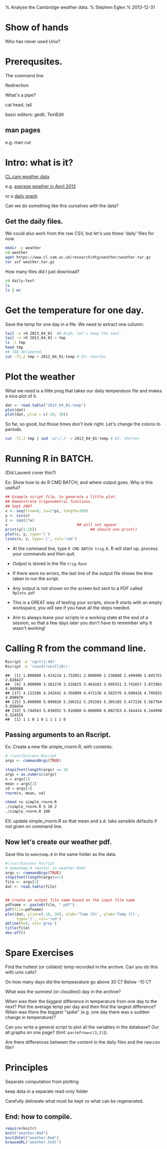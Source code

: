 % Analyse the Cambridge weather data.
% Stephen Eglen
% 2013-12-31

<!--pandoc
format: html
s:
mathjax:
number-sections:

format: latex
number-sections:
-->


# Show of hands

Who has never used Unix?

# Prerequsites.

The command line

Redirection

What's a pipe?

cat head, tail

basic editors: gedit, TextEdit



## man pages
e.g. man cut

#  Intro: what is it?

[CL.cam weather data](https://www.cl.cam.ac.uk/research/dtg/weather/)

e.g. [average weather in April 2013](https://www.cl.cam.ac.uk/research/dtg/weather/period-graph.cgi?2013-04)

or a [daily graph](https://www.cl.cam.ac.uk/research/dtg/weather/daily-graph.cgi?2013-04-01)

Can we do something like this ourselves with the data?


## Get the daily files.

We could also work from the raw CSV, but let's use these 'daily' files for
now.


```bash
mkdir -p weather
cd weather
wget https://www.cl.cam.ac.uk/research/dtg/weather/weather.tar.gz
tar zxf weather.tar.gz
```



How many files did I just download?

```bash
cd daily-text
ls
ls | wc
```


# Get the temperature for one day.

Save the temp for one day in a file.  We need to extract one column:


```bash
tail -n +9 2013_04_01  ## Argh, let's keep the text.
tail -n +9 2013_04_01 > tmp
ls -l tmp
head tmp
## TAB delimeted.
cut -f1,2 tmp > 2013_04_01-temp # EX: shorten
```



# Plot the weather

What we need is a little prog that takes our daily temperature file
and makes a nice plot of it.


```r
dat <- read.table("2013_04_01-temp")
plot(dat)
plot(dat, ylim = c(-10, 30))
```


So far, so good, but those times don't look right.  Let's change the
colons to periods.



```bash
cut -f1,2 tmp | sed 's/:/./' > 2013_04_01-temp # EX: shorten
```


# Running R in BATCH.

(Did Laurent cover this?)


Ex: Show how to do R CMD BATCH, and where output goes.  Why is this
useful?
<!-- ```{r prelim, engine='cat', engine.opts=list(file='trig.R')} -->

```r
## Example script file, to generate a little plot.
## Demonstrate trigonometric functions.
## Sept 2007
x <- seq(from=0, to=2*pi, length=100)
y <- sin(x)
z <- cos(2*x)
z                               ## will not appear
print(y[1:10])                        ## should use print()
plot(x, y, type='l')
lines(x, z, type='l', col='red')
```


- At the command line, type `R CMD BATCH trig.R`.  R will start up,
  process your commands and then quit. 
- Output is stored in the file `trig.Rout`
- If there were no errors, the last line of the output file
    shows the time taken to run the script.
- Any output is not shown on the screen but sent to a PDF
  called `Rplots.pdf`

- This is a GREAT way of testing your scripts, since R starts with an
  empty workspace, you will see if you have all the steps needed.
    
- Aim to always leave your scripts in a working state at the end of a
  session, so that a few days later you don't have to remember why it
  wasn't working!


# Calling R from the command line.


```bash
Rscript -e 'sqrt(1:40)'
Rscript -e 'round(runif(10))'
```

```
##  [1] 1.000000 1.414214 1.732051 2.000000 2.236068 2.449490 2.645751 2.828427
##  [9] 3.000000 3.162278 3.316625 3.464102 3.605551 3.741657 3.872983 4.000000
## [17] 4.123106 4.242641 4.358899 4.472136 4.582576 4.690416 4.795832 4.898979
## [25] 5.000000 5.099020 5.196152 5.291503 5.385165 5.477226 5.567764 5.656854
## [33] 5.744563 5.830952 5.916080 6.000000 6.082763 6.164414 6.244998 6.324555
##  [1] 1 1 0 1 0 1 1 1 1 0
```


## Passing arguments to an Rscript.

Ex: Create a new file simple_rnorm.R, with contents:

<!-- ```{r, engine='cat', engine.opts=list(file='simple_rnorm.R')} -->


```r
# !/usr/bin/env Rscript
args <- commandArgs(TRUE)

stopifnot(length(args) == 3)
args = as.numeric(args)
n = args[1]
mean = args[2]
sd = args[3]
rnorm(n, mean, sd)
```



```bash
chmod +x simple_rnorm.R
./simple_rnorm.R 5 10 2
./simple_rnorm.R 100 
```


EX: update simple_rnorm.R so that mean and s.d. take sensible defaults
if not given on command line.


## Now let's create our weather pdf.

Save this to `maketemp.R` in the same folder as the data.
<!--   ```{r, engine='cat', engine.opts=list(file='maketemp.R'), echo=TRUE} -->


```r
#!/usr/bin/env Rscript
# maketemp.R (master in weather.Rmd)
args <- commandArgs(TRUE)
stopifnot(length(args)==1)
file <- args[1]
dat <- read.table(file)


## Create an output file name based on the input file name
pdfname <- paste0(file, ".pdf")
pdf(file=pdfname)
plot(dat, ylim=c(-10, 30), xlab='Time (h)', ylab='Temp (C)',
     type='l', col='red')
abline(h=0, col='grey')
title(file)
dev.off()
```



# Spare Exercises

Find the hottest (or coldest) temp recorded in the archive.  Can you
do this with unix calls?

On how many days did the tempearature go above 30 C?  Below -10 C?

What was the sunniest (or cloudiest) day in the archive?

When was their the biggest difference in temperature from one day to
the next?  Plot the average temp per day and then find the largest
difference?  When was there the biggest "spike" (e.g. one day there
was a sudden change in temperature)?

Can you write a general script to plot all the variables in the
database?  Our all graphs on one page?  (hint: `par(mfrow=c(3,2)`)).

Are there differences between the content in the daily files and
the raw.csv file?

# Principles
Separate computation from plotting

keep data in a separate read-only folder

Carefully delineate what must be kept vs what can be regenerated.


## End: how to compile.

```r
require(knitr)
knit("weather.Rmd")
knit2html("weather.Rmd")
browseURL("weather.html")
```

